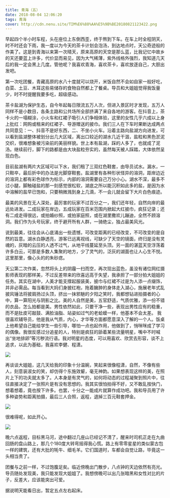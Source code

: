 ```yaml
---
title: 青海（五）
date: 2018-08-04 12:06:20
tags: 青海
cover: http://cdn.nenu.site/TIM%E6%88%AA%E5%9B%BE20180821123422.png
---
```


早起四个半小时车程，头在座位上东倒西歪，终于熬到下车。在车上时全程阴天，时不时还会下雨，我一度以为今天的茶卡计划会泡汤，到达地点时，天公奇迹般的作美了。这是到青海以来第一次晴天，原来高原的天空是那么蓝，比我记忆中故乡的天还要蓝上许多，代价显而易见，因为大气稀薄，紫外线格外强烈，我知道几天后的我一定会黑上几度。管他呢？我喜欢青海，喜欢茶卡，喜欢放逐自己，大胆出发吧。

第一次吃团餐，青藏高原的水八十度就可以烧开，米饭自然不会如自家一般好吃，白菜、土豆、木耳这些易储存的食物自然都上了餐桌。导员和大姐姐觉得我饭量少，时不时提醒我要多吃，超级感动。

茶卡盐湖为保护生态，自今年起每日限流五万人次，但进入景区时才发现，五万人同样不是小数目，各条主路和公共场所全部挤满了来自各地的游客。在抖音上，茶卡火的一塌糊涂，小火车和红裙子吸引人们争相体验，这里的女性几乎六成以上身上批红：网购或租来的红裙子、导游赠送的披巾。我们三人在下车时果断达成两点共同意见：一、抖音不是好东西，二、不坐小火车。沿着主路向盐湖方向进发，可以看到盐湖整体被划分出几大区域，离出口较近的湖水几近干涸，盐粒和黑色淤泥交织，很难想象被污染前的美丽样貌。世上本有盐湖，踩的人多了，也就成了泥汤。继续前行，脚下的路都是由大块盐粒夯实的，虽然每天被人踩踏，大体依然呈现白色。

目前盐湖有两片大区域可以下水，我们租了三双红色鞋套，由导员试水。漏水，一只鞋卒，最后折中的办法是光脚穿鞋套。盐湖里有各种形状怪异的溶洞，距岸边近的溶洞上都有彩色球作为标示，内部的溶洞需要自己万分小心。湖水不深，最多不过小腿，脚触碰盐的那一刻感觉很松软，湖底之所以能沉积如此多的盐，是因为水中溶解的盐早已饱和，只要稍微溅到身上几滴，不一会儿就会留下大片白色痕迹。

最美的风景在无人深处，最厉害的玩家不过百分之一，我们还年轻，自然向岸的最远处进发。二成玩家在岸边，五成玩家在百米范围内掀起大红披巾，疯狂记录；还有二成走得很远，或拍婚纱照，或拍家庭照，或在湖里撒欢儿蹦迪，全然不顾溶洞。我们作为头号玩家，终于避开所有人群，一骑绝尘，独占最美风光。

说到最美，往往会从心底涌出一些遗憾，可改变距离的已经改变，不可改变的是自然的旨意。湖水白静透亮，游客已远离视线，可缺少了天空的镜面，终归是没有灵魂的，灰暗的云压的人透不过气，从地平线蔓延至头顶。另一面的湛蓝天空浮荡着许多白云，可那是多数人集聚的地方，少了灵气的，泛灰的湖面也让人心生不悦。这里那里，像心头的的朱砂痣。 

天公第二次作美，忽然将头上的阴霾一扫而空，再次现出蓝色，虽没有诸位网红摄影师表现的那样美，不过反差带来的欣喜远高于失望，我承担了一部分拍大姐姐的任务。其实在湖中，人美才能支撑起服装美，披巾与红裙不过是为人添一点缀饰，并非必需品。每当看到大妈们身披红袍，拖着臃肿的身体走入湖心，施展老年式乱披风锤法将披肩扬过头顶，挤出一抹邪魅的夕阳之笑时，我都想钻进拍摄者的心中，算一算阳光与阴影之比。美的人自然是美，五官舒适，气质优雅，添一份不错的衣品，怎么拍都是美。男性依然如此，只要干净一些，表现出男性应有的稳重，而不是肚皮可敲鼓、满脸油脂、站姿如过气的老蛤蟆一样，他基本不会太差。 我很喜欢辅导员，他是我从气质，内心，才华等方面都愿意深入了解的一个人。饭桌上他希望自己能给学生一些引导，哪怕一点也起作用，他做到了，悄咪咪成了学习的偶像。我很反感过分追星的人，特别是疯狂的舔着某些流量明星，嘴中不时喊出“坐地排卵”等污秽流行语。我对明星的态度，可以用喜欢、欣赏去形容，谈不上追求，以此为基础，我喜欢李健、程潇。

![](http://cdn.nenu.site/TIM%E6%88%AA%E5%9B%BE20180821123542.png)

再谈谈大姐姐，这几天给我的印象十分温婉，笑起来很像程潇，自然，不像有些人，刻意装淑女的笑，却仿得个东施效颦，毫无神韵。如果想表现这样的美，在照片上下的功夫就太多了。人本身是有灵气的，如何将动态的过程凝聚到照片中，往往直接决定了一张照片是有没有思想的。我其实很怕拍得不好，又不敢乱按快门，想着想着，竟也按下许多。也罢，十分之一能成片就算作成功吧。我和导员用了许多种姿势和距离拍摄，最后三人合照，返程，退掉三百元鞋套押金。

![](http://cdn.nenu.site/TIM%E6%88%AA%E5%9B%BE20180821123638.png)

很难得呢，如此开心。

![](http://cdn.nenu.site/TIM%E6%88%AA%E5%9B%BE20180821123422.png)

晚六点返程，目标黑马河，途中翻过几座山已经记不清了，醒来时司机正走在九曲回肠的盘山路上，那几个180度大转弯摇得我心慌。路上有零零星星的类似蒙古包一样的建筑，还有大批的牦牛、细毛羊。它们国道时，车都会自觉让路，毕竟这一头相当贵了。

团餐与之前一样，不过饱腹足矣。临近傍晚出门散步，八点钟的天边依然有亮光。导员随处发现美，我只能发现大姐姐了。我想傍晚可以出几张暗黑和女性对比的片子，反差大，应该能突出可爱。

据说明天能看日出，暂定五点左右起床。
